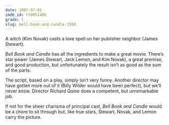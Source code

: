 ```yaml
---
date: 2007-07-01
imdb_id: tt0051406
grade: C
slug: bell-book-and-candle-1958
---
```


A witch (Kim Novak) casts a love spell on her publisher neighbor (James Stewart).

_Bell Book and Candle_ has all the ingredients to make a great movie. There’s star power (James Stewart, Jack Lemon, and Kim Novak), a great premise, and good production, but unfortunately the result isn’t as good as the sum of the parts.

The script, based on a play, simply isn’t very funny. Another director may have gotten more out of it (Billy Wilder would have been perfect), but we’ll never know. Director Richard Quine does a competent, but unremarkable job.

If not for the sheer charisma of principal cast, _Bell Book and Candle_ would be a chore to sit through but, like true stars, Stewart, Novak, and Lemon carry the picture.
